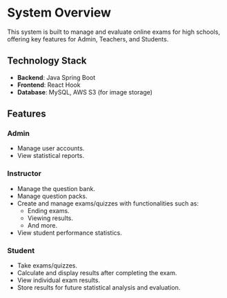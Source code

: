 # System Overview

This system is built to manage and evaluate online exams for high schools, offering key features for Admin, Teachers, and Students.

## Technology Stack

- **Backend**: Java Spring Boot
- **Frontend**: React Hook
- **Database**: MySQL, AWS S3 (for image storage)

## Features

### Admin
- Manage user accounts.
- View statistical reports.

### Instructor
- Manage the question bank.
- Manage question packs.
- Create and manage exams/quizzes with functionalities such as:
  - Ending exams.
  - Viewing results.
  - And more.
- View student performance statistics.

### Student
- Take exams/quizzes.
- Calculate and display results after completing the exam.
- View individual exam results.
- Store results for future statistical analysis and evaluation.
